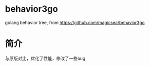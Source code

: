 # behavior3go

golang behavior tree, from https://github.com/magicsea/behavior3go

# 简介
与原版对比，优化了性能，修改了一些bug
